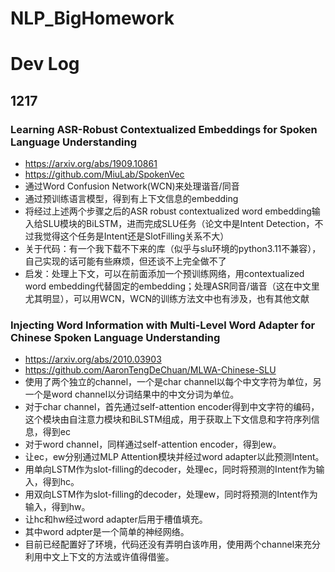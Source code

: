 # NLP_BigHomework





# Dev Log
## 1217
### Learning ASR-Robust Contextualized Embeddings for Spoken Language Understanding
* https://arxiv.org/abs/1909.10861
* https://github.com/MiuLab/SpokenVec
* 通过Word Confusion Network(WCN)来处理谐音/同音
* 通过预训练语言模型，得到有上下文信息的embedding
* 将经过上述两个步骤之后的ASR robust contextualized word embedding输入给SLU模块的BiLSTM，进而完成SLU任务（论文中是Intent Detection，不过我觉得这个任务是Intent还是SlotFilling关系不大）
* 关于代码：有一个我下载不下来的库（似乎与slu环境的python3.11不兼容），自己实现的话可能有些麻烦，但还谈不上完全做不了
* 启发：处理上下文，可以在前面添加一个预训练网络，用contextualized word embedding代替固定的embedding；处理ASR同音/谐音（这在中文里尤其明显），可以用WCN，WCN的训练方法文中也有涉及，也有其他文献

### Injecting Word Information with Multi-Level Word Adapter for Chinese Spoken Language Understanding
* https://arxiv.org/abs/2010.03903
* https://github.com/AaronTengDeChuan/MLWA-Chinese-SLU
* 使用了两个独立的channel，一个是char channel以每个中文字符为单位，另一个是word channel以分词结果中的中文分词为单位。
* 对于char channel，首先通过self-attention encoder得到中文字符的编码，这个模块由自注意力模块和BiLSTM组成，用于获取上下文信息和字符序列信息，得到ec
* 对于word channel，同样通过self-attention encoder，得到ew。
* 让ec，ew分别通过MLP Attention模块并经过word adapter以此预测Intent。
* 用单向LSTM作为slot-filling的decoder，处理ec，同时将预测的Intent作为输入，得到hc。
* 用双向LSTM作为slot-filling的decoder，处理ew，同时将预测的Intent作为输入，得到hw。
* 让hc和hw经过word adapter后用于槽值填充。
* 其中word adpter是一个简单的神经网络。
* 目前已经配置好了环境，代码还没有弄明白该咋用，使用两个channel来充分利用中文上下文的方法或许值得借鉴。
